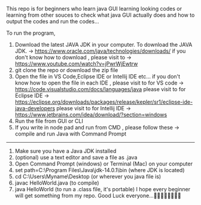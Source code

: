 This repo is for beginners who learn java GUI learning looking codes or learning from other souces to check what java GUI actually does and how to output the codes and run the codes...

To run the program,

 1. Download the latest JAVA JDK in your computer.
  To download the JAVA JDK. -> https://www.oracle.com/java/technologies/downloads/
  if you don't know how to download , please visit to -> https://www.youtube.com/watch?v=jPwrWjEwtrw
 2. git clone the repo or download the zip file
 3. Open the file in VS Code,Eclipse IDE or Intellij IDE etc...
    if you don't know how to open the file in each IDE ,
     please visit to for VS code -> https://code.visualstudio.com/docs/languages/java
     please visit to for Eclipse IDE -> https://eclipse.org/downloads/packages/release/kepler/sr1/eclipse-ide-java-developers
     please visit to for Intellij IDE -> https://www.jetbrains.com/idea/download/?section=windows
 4. Run the file from GUI or CLI
 5. If you write in node pad and run from CMD , please follow these ->
 compile and run Java with Command Prompt
----------------------------------------
1. Make sure you have a Java JDK installed 
2. (optional) use a text editor and save a file as .java
3. Open Command Prompt (windows) or Terminal (Mac) on your computer
4. set path=C:\Program Files\Java\jdk-14.0.1\bin (where JDK is located)
5. cd C:\Users\Myname\Desktop (or wherever you java file is)
6. javac HelloWorld.java (to compile)
7. java HelloWorld (to run a .class file, it's portable)
    I hope every beginner will get something from my repo. Good Luck everyone...🥰🥰🥰🥰🥰🥰🥰🥰
